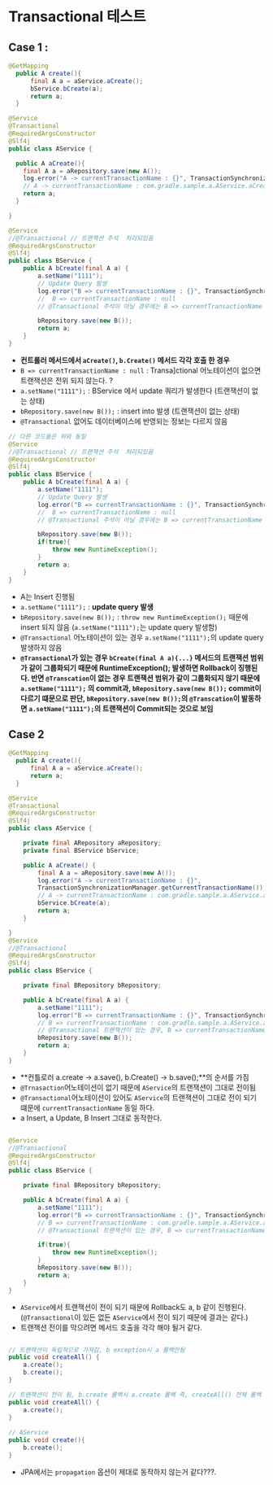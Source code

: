 # Transactional 테스트

## Case 1 :

```java
@GetMapping
  public A create(){
      final A a = aService.aCreate();
      bService.bCreate(a);
      return a;
  }

@Service
@Transactional
@RequiredArgsConstructor
@Slf4j
public class AService {

  public A aCreate(){
    final A a = aRepository.save(new A());
    log.error("A -> currentTransactionName : {}", TransactionSynchronizationManager.getCurrentTransactionName());
    // A -> currentTransactionName : com.gradle.sample.a.AService.aCreate
    return a;
  }

}

@Service
//@Transactional // 트랜잭션 주석  처리되있음
@RequiredArgsConstructor
@Slf4j
public class BService {
    public A bCreate(final A a) {
        a.setName("1111");
        // Update Query 발생
        log.error("B => currentTransactionName : {}", TransactionSynchronizationManager.getCurrentTransactionName());
        //  B => currentTransactionName : null
        // @Transactional 주석이 아닐 경우에는 B => currentTransactionName : com.gradle.sample.b.BService.bCreate

        bRepository.save(new B());
        return a;
    }
}
```
* **컨트롤러 메서드에서 `aCreate()`, `b.Create()` 메서드 각각 호출 한 경우**
* `B => currentTransactionName : null` : Transa]ctional 어노테이션이 없으면 트랜잭션은 전위 되지 않는다. ?
* `a.setName("1111");` :  BService 에서 update 쿼리가 발생한다 (트랜잭션이 없는 상태)
* `bRepository.save(new B());` : insert into 발생 (트랜잭션이 없는 상태)
* `@Transactional` 없어도 데이터베이스에 반영되는 정보는 다르지 않음


```java
// 다른 코드들은 위와 동일
@Service
//@Transactional // 트랜잭션 주석  처리되있음
@RequiredArgsConstructor
@Slf4j
public class BService {
    public A bCreate(final A a) {
        a.setName("1111");
        // Update Query 발생
        log.error("B => currentTransactionName : {}", TransactionSynchronizationManager.getCurrentTransactionName());
        //  B => currentTransactionName : null
        // @Transactional 주석이 아닐 경우에는 B => currentTransactionName : com.gradle.sample.b.BService.bCreate

        bRepository.save(new B());
        if(true){
            throw new RuntimeException();
        }
        return a;
    }
}
```

* A는 Insert 진행됨
* `a.setName("1111");` : **update query 발생**
* `bRepository.save(new B());` : `throw new RuntimeException();` 때문에 insert 되지 않음 (`a.setName("1111");`는 update query 발생함)
* `@Transactional` 어노테이션이 있는 경우 `a.setName("1111");`의 update query 발생하지 않음
* **`@Transactional`가 있는 경우 `bCreate(final A a){...}` 메서드의 트랜잭션 범위가 같이 그룹화되기 때문에 RuntimeException(); 발생하면 Rollback이 징행된다. 반면 `@Transcation`이 없는 경우 트랜잭션 범위가 같이 그룹화되지 않기 때문에 `a.setName("1111");` 의 commit과, `bRepository.save(new B());` commit이 다르기 떄문으로 판단, `bRepository.save(new B());`의 `@Transcation`이 발동하면 `a.setName("1111");`의 트랜잭션이 Commit되는 것으로 보임**


## Case 2 

```java
@GetMapping
  public A create(){
      final A a = aService.aCreate();
      return a;
  }

@Service
@Transactional
@RequiredArgsConstructor
@Slf4j
public class AService {

    private final ARepository aRepository;
    private final BService bService;

    public A aCreate() {
        final A a = aRepository.save(new A());
        log.error("A -> currentTransactionName : {}", 
        TransactionSynchronizationManager.getCurrentTransactionName());
        // A -> currentTransactionName : com.gradle.sample.a.AService.aCreate
        bService.bCreate(a);
        return a;
    }

}
@Service
//@Transactional
@RequiredArgsConstructor
@Slf4j
public class BService {

    private final BRepository bRepository;

    public A bCreate(final A a) {
        a.setName("1111");
        log.error("B => currentTransactionName : {}", TransactionSynchronizationManager.getCurrentTransactionName());
        // B => currentTransactionName : com.gradle.sample.a.AService.aCreate
        // @Transactional 트랜잭션이 있는 경우, B => currentTransactionName : com.gradle.sample.a.AService.aCreate
        bRepository.save(new B());
        return a;
    }
}
```

* **컨틀로러 a.create -> a.save(), b.Create() -> b.save();**의 순서를 가짐
* `@Trnasaction`어노테이션이 없기 때문에 `AService`의 트랜잭션이 그대로 전이됨
* `@Transactional`어노테이션이 있어도 `AService`의 트랜잭션이 그대로 전이 되기 떄문에 `currentTransactionName` 동일 하다.
* a Insert, a Update, B Insert 그대로 동작한다.


```java

@Service
//@Transactional
@RequiredArgsConstructor
@Slf4j
public class BService {

    private final BRepository bRepository;

    public A bCreate(final A a) {
        a.setName("1111");
        log.error("B => currentTransactionName : {}", TransactionSynchronizationManager.getCurrentTransactionName());
        // B => currentTransactionName : com.gradle.sample.a.AService.aCreate
        // @Transactional 트랜잭션이 있는 경우, B => currentTransactionName : com.gradle.sample.a.AService.aCreate

        if(true){
            throw new RuntimeException();
        }
        bRepository.save(new B());
        return a;
    }
}
```
* `AService`에서 트랜잭션이 전이 되기 때문에 Rollback도 a, b 같이 진행된다. (`@Transactional`이 있든 없든 `AService`에서 전이 되기 때문에 결과는 같다.)
* 트랜잭션 전이를 막으려면 메서드 호출을 각각 해야 될거 같다. 

```java 

// 트랜잭션이 독립적으로 가져감, b exception시 a 롤백안됨
public void createAll() {
    a.create();
    b.create();
}

// 트랜잭션이 전이 됨, b.create 롤백시 a.create 롤백 즉, createAll() 전체 롤백
public void createAll() {
    a.create();
}
 
// AService
public void create(){
    b.create();
}
```
* JPA에서는 `propagation` 옵션이 제대로 동작하지 않는거 같다???.